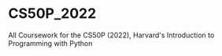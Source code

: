# CS50P_2022
All Coursework for the CS50P (2022), Harvard's Introduction to Programming with Python 
